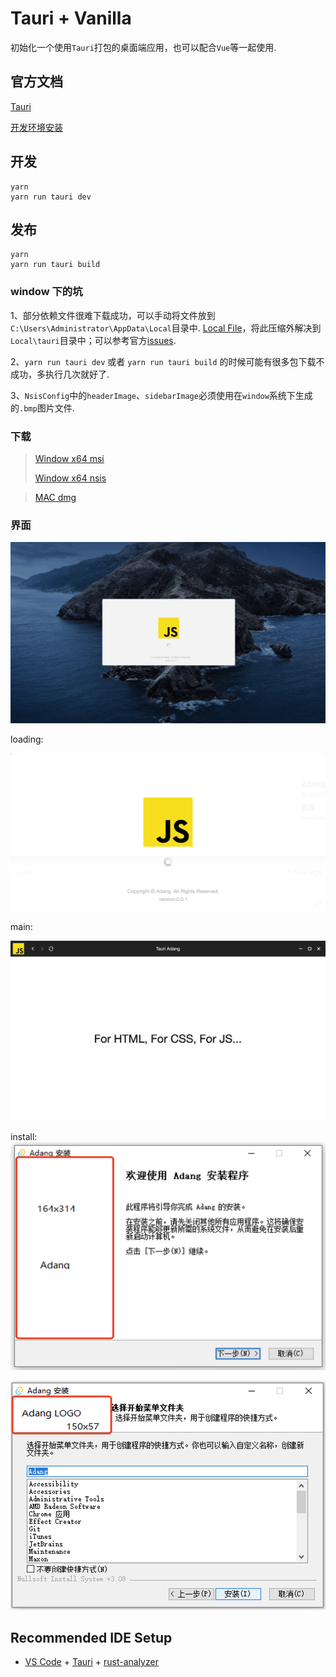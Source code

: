# Tauri + Vanilla

初始化一个使用`Tauri`打包的桌面端应用，也可以配合`Vue`等一起使用.

## 官方文档
[Tauri](https://tauri.app/zh-cn/)

[开发环境安装](https://tauri.app/zh-cn/v1/guides/getting-started/prerequisites)

## 开发
```shell
yarn
yarn run tauri dev
```

## 发布
```shell
yarn
yarn run tauri build
```

### window 下的坑
1、部分依赖文件很难下载成功，可以手动将文件放到`C:\Users\Administrator\AppData\Local`目录中. [Local File](./zip/tauri.zip)，将此压缩外解决到`Local\tauri`目录中；可以参考官方[issues](https://github.com/tauri-apps/tauri/issues/7338).

2、`yarn run tauri dev` 或者 `yarn run tauri build` 的时候可能有很多包下载不成功，多执行几次就好了.

3、`NsisConfig`中的`headerImage`、`sidebarImage`必须使用在`window`系统下生成的`.bmp`图片文件.


### 下载
> [Window x64 msi](./zip/Adang_0.0.1_x64_zh-CN.msi)
> 
> [Window x64 nsis](./zip/Adang_0.0.1_x64-setup.exe)

> [MAC dmg](./zip/Adang_0.0.1_x64.dmg)

### 界面

<img src='./img-3.gif'>

loading:

<img src='./img-1.png'>

main:

<img src='./img-2.png'>

install:
<img src='./img-4.png'>

<img src='./img-5.png'>


## Recommended IDE Setup

- [VS Code](https://code.visualstudio.com/) + [Tauri](https://marketplace.visualstudio.com/items?itemName=tauri-apps.tauri-vscode) + [rust-analyzer](https://marketplace.visualstudio.com/items?itemName=rust-lang.rust-analyzer)
